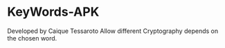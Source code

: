 # KeyWords-APK
Developed by Caique Tessaroto Allow different Cryptography depends on the chosen word.
